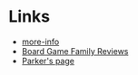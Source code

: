 # Links
- [more-info](more-info.md)
- [Board Game Family Reviews](board-game-reviews.md)
- [Parker's page](parker.md)
